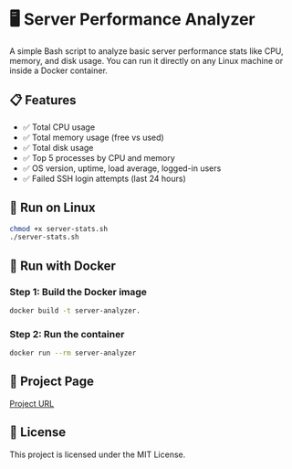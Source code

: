 # 🖥️ Server Performance Analyzer

A simple Bash script to analyze basic server performance stats like CPU, memory, and disk usage. You can run it directly on any Linux machine or inside a Docker container.

## 📋 Features

- ✅ Total CPU usage
- ✅ Total memory usage (free vs used)
- ✅ Total disk usage
- ✅ Top 5 processes by CPU and memory
- ✅ OS version, uptime, load average, logged-in users
- ✅ Failed SSH login attempts (last 24 hours)

## 🐧 Run on Linux

```bash
chmod +x server-stats.sh
./server-stats.sh
```

## 🐳 Run with Docker

### Step 1: Build the Docker image

```bash
docker build -t server-analyzer.
```
### Step 2: Run the container
```bash
docker run --rm server-analyzer
```
## 🔗 Project Page
[Project URL](https://roadmap.sh/projects/server-stats)


## 📜 License
This project is licensed under the MIT License.


